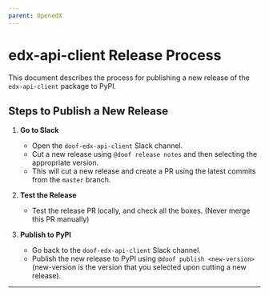 ```yaml
---
parent: OpenedX
---
```


# edx-api-client Release Process

This document describes the process for publishing a new release of the `edx-api-client` package to PyPI.

## Steps to Publish a New Release

1. **Go to Slack**
   - Open the `doof-edx-api-client` Slack channel.
   - Cut a new release using `@doof release notes` and then selecting the appropriate version.
   - This will cut a new release and create a PR using the latest commits from the `master` branch.

2. **Test the Release**
   - Test the release PR locally, and check all the boxes. (Never merge this PR manually)

3. **Publish to PyPI**
   - Go back to the `doof-edx-api-client` Slack channel.
   - Publish the new release to PyPI using `@doof publish <new-version>` (new-version is the version that you selected upon cutting a new release).

---
